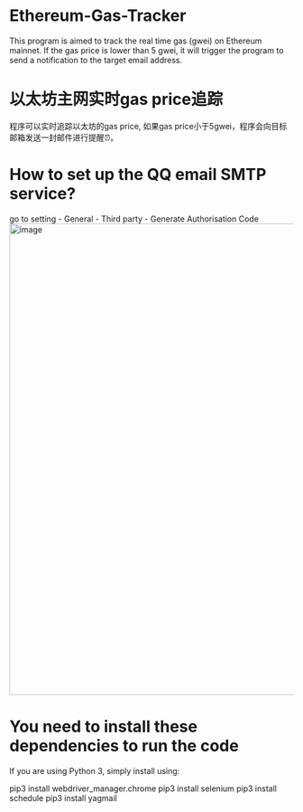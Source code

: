 # Ethereum-Gas-Tracker
This program is aimed to track the real time gas (gwei) on Ethereum mainnet. If the gas price is lower than 5 gwei, it will trigger the program to send a notification to the target email address. 

# 以太坊主网实时gas price追踪
程序可以实时追踪以太坊的gas price, 如果gas price小于5gwei，程序会向目标邮箱发送一封邮件进行提醒⏰。

# How to set up the QQ email SMTP service?
go to setting - General - Third party - Generate Authorisation Code
<img width="834" alt="image" src="https://github.com/user-attachments/assets/1b13e532-295a-409c-8cfb-4ce7f4942301">

# You need to install these dependencies to run the code

If you are using Python 3, simply install using:

pip3 install webdriver_manager.chrome
pip3 install selenium
pip3 install schedule
pip3 install yagmail

